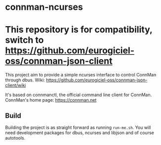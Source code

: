 # connman-ncurses

# This repository is for compatibility, switch to https://github.com/eurogiciel-oss/connman-json-client

This project aim to provide a simple ncurses interface to control ConnMan through
dbus. Wiki: https://github.com/eurogiciel-oss/connman-json-client/wiki

It's based on connmanctl, the official command line client for ConnMan.
ConnMan's home page: https://connman.net

## Build

Building the project is as straight forward as running `run-me.sh`.
You will need development packages for dbus, ncurses and libjson and of course
autotools.
